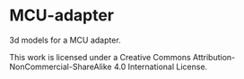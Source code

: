 # MCU-adapter

3d models for a MCU adapter.


This work is licensed under a Creative Commons Attribution-NonCommercial-ShareAlike 4.0 International License.
